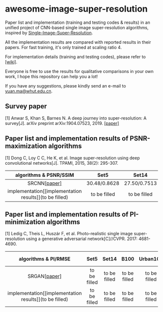 # awesome-image-super-resolution
Paper list and implementation  (training and testing codes & results) in an unified project of CNN-based single image super-resolution algorithms, inspired by [Single-Image-Super-Resolution](https://github.com/YapengTian/Single-Image-Super-Resolution).

All the implementation results are compared with reported results in their papers. For fast training, it's only trained at scaling ratio 4.

For implementation details (training and testing codes), please refer to [[wiki]]( https://github.com/ascetic-yuanma/awesome-image-super-resolution/wiki/Implementation--details).

Everyone is free to use the results for qualitative comparisons in your own work, I hope this repository can help you a lot!

If you have any suggestions, please kindly send an e-mail to yuan.ma@whut.edu.cn.

## Survey paper
[1] Anwar S, Khan S, Barnes N. A deep journey into super-resolution: A survey[J]. arXiv preprint arXiv:1904.07523, 2019. [[paper]](https://arxiv.org/pdf/1904.07523.pdf)

## Paper list and implementation results of PSNR-maximization algorithms
[1] Dong C, Loy C C, He K, et al. Image super-resolution using deep convolutional networks[J]. TPAMI, 2015, 38(2): 295-307. 

|                    algorithms & PSNR/SSIM                    |     Set5     |    Set14     |     B100     |   Urban100   |   Manga109   |
| :----------------------------------------------------------: | :----------: | :----------: | :----------: | :----------: | :----------: |
| SRCNN[[paper]](http://mmlab.ie.cuhk.edu.hk/projects/SRCNN.html) | 30.48/0.8628 | 27.50/0.7513 | 26.90/0.7103 | 24.52/0.7226 | 27.66/0.8580 |
|    implementation[[implementation results]](to be filled)    | to be filled | to be filled | to be filled | to be filled | to be filled |

## Paper list and implementation results of PI-minimization algorithms
[1] Ledig C, Theis L, Huszár F, et al. Photo-realistic single image super-resolution using a generative adversarial network[C]//CVPR. 2017: 4681-4690.

|                  algorithms & PI/RMSE                  |     Set5     |    Set14     |     B100     |   Urban100   |   Manga109   |   PIRM-SR    |
| :----------------------------------------------------: | :----------: | :----------: | :----------: | :----------: | :----------: | :----------: |
|  SRGAN[[paper]](https://arxiv.org/pdf/1609.04802.pdf)  | to be filled | to be filled | to be filled | to be filled | to be filled | to be filled |
| implementation[[implementation results]](to be filled) | to be filled | to be filled | to be filled | to be filled | to be filled | to be filled |

